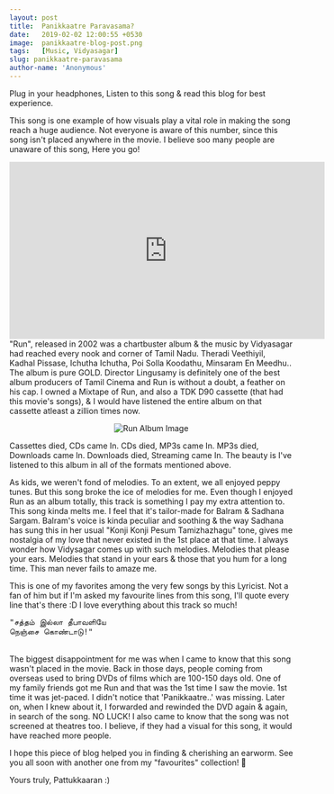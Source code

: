 ```yaml
---
layout: post
title:  Panikkaatre Paravasama?
date:   2019-02-02 12:00:55 +0530
image:  panikkaatre-blog-post.png
tags:   [Music, Vidyasagar]
slug: panikkaatre-paravasama
author-name: 'Anonymous'
---
```


Plug in your headphones, Listen to this song & read this blog for best experience.

This song is one example of how visuals play a vital role in making the song reach a huge audience. Not everyone is aware of this number, since this song isn't placed anywhere in the movie.
I believe soo many people are unaware of this song, Here you go!

<iframe width="560" height="315" src="https://www.youtube.com/embed/nW8IUr9NQcc?controls=0" frameborder="0" allow="accelerometer; autoplay; encrypted-media; gyroscope; picture-in-picture" allowfullscreen></iframe>
<br>
"Run", released in 2002 was a chartbuster album & the music by Vidyasagar had reached every nook and corner of Tamil Nadu. Theradi Veethiyil, Kadhal Pissase, Ichutha Ichutha, Poi Solla Koodathu, Minsaram En Meedhu.. The album is pure GOLD. Director Lingusamy is definitely one of the best album producers of Tamil Cinema and Run is without a doubt, a feather on his cap. I owned a Mixtape of Run, and also a TDK D90 cassette (that had this movie's songs), & I would have listened the entire album on that cassette atleast a zillion times now.

<p style="text-align: center;"><img src="https://pattukkaaran.in/img/run-album-art.png" alt="Run Album Image" class="img-responsive reveal-in"></p>

Cassettes died, CDs came In. CDs died, MP3s came In. MP3s died, Downloads came In. Downloads died, Streaming came In. The beauty is I've listened to this album in all of the formats mentioned above.

As kids, we weren't fond of melodies. To an extent, we all enjoyed peppy tunes. But this song broke the ice of melodies for me. Even though I enjoyed Run as an album totally, this track is something I pay my extra attention to. This song kinda melts me. I feel that it's tailor-made for Balram & Sadhana Sargam. Balram's voice is kinda peculiar and soothing & the way Sadhana has sung this in her usual "Konji Konji Pesum Tamizhazhagu" tone, gives me nostalgia of my love that never existed in the 1st place at that time. I always wonder how Vidysagar comes up with such melodies. Melodies that please your ears. Melodies that stand in your ears & those that you hum for a long time. This man never fails to amaze me. 

This is one of my favorites among the very few songs by this Lyricist. Not a fan of him but if I'm asked my favourite lines from this song, I'll quote every line that's there :D I love everything about this track so much!

<pre>
"சத்தம் இல்லா தீபாவளியே 
நெஞ்சை கொண்டாடு!"
</pre>
<br>
The biggest disappointment for me was when I came to know that this song wasn't placed in the movie. Back in those days, people coming from overseas used to bring DVDs of films which are 100-150 days old. One of my family friends got me Run and that was the 1st time I saw the movie. 1st time it was jet-paced. I didn't notice that 'Panikkaatre..' was missing. Later on, when I knew about it, I forwarded and rewinded the DVD again & again, in search of the song. NO LUCK! I also came to know that the song was not screened at theatres too. I believe, if they had a visual for this song, it would have reached more people. 

I hope this piece of blog helped you in finding & cherishing an earworm. See you all soon with another one from my "favourites" collection! 🙂

Yours truly,
Pattukkaaran :)


